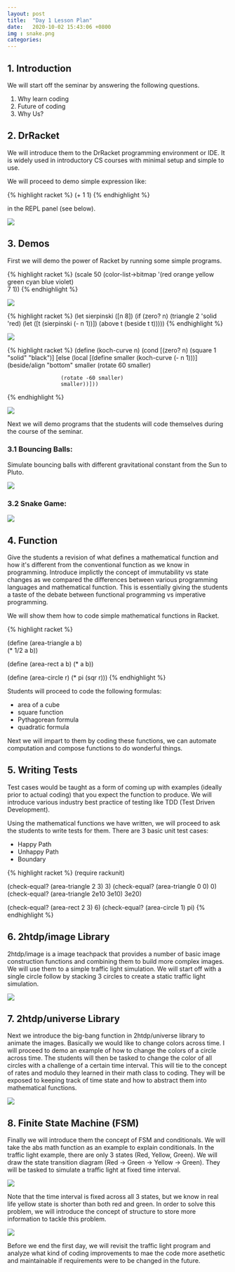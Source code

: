 ```yaml
---
layout: post
title:  "Day 1 Lesson Plan"
date:   2020-10-02 15:43:06 +0800
img : snake.png
categories:
---
```


## 1. Introduction
We will start off the seminar by answering the following questions.

1. Why learn coding
2. Future of coding
3. Why Us?

## 2. DrRacket

We will introduce them to the DrRacket programming environment or IDE. It is widely used in introductory CS courses with minimal setup and simple to use.

We will proceed to demo simple expression like:

{% highlight racket %}
(+ 1 1) 
{% endhighlight %}

in the REPL panel (see below).

<img src="/assets/img/drracket.png" />

## 3. Demos

First we will demo the power of Racket by running some simple programs.

{% highlight racket %}
(scale
 50
 (color-list->bitmap
  '(red orange yellow green cyan blue violet)   
  7
  1))
{% endhighlight %}

![](/assets/img/demo1.png)

{% highlight racket %}
(let sierpinski ([n 8])
  (if (zero? n)
      (triangle 2 'solid 'red)
      (let ([t (sierpinski (- n 1))]) 
        (above t (beside t t)))))
{% endhighlight %}

![](/assets/img/demo2.png)

{% highlight racket %}
(define (koch-curve n)
  (cond
    [(zero? n) (square 1 "solid" "black")]
    [else
     (local [(define smaller (koch-curve (- n 1)))]     
       (beside/align "bottom"
                     smaller
                     (rotate 60 smaller)
                     
                     (rotate -60 smaller)
                     smaller))]))
{% endhighlight %}

![](/assets/img/demo3.png)

Next we will demo programs that the students will code themselves during the course of the seminar.

### 3.1 Bouncing Balls:

Simulate bouncing balls with different gravitational constant from the Sun to Pluto.

![](/assets/img/gravity.gif)

### 3.2 Snake Game:
![](/assets/img/snake.gif)

## 4. Function

Give the students a revision of what defines a mathematical function and how it's different from the conventional function as we know in programming. Introduce implictly the concept of immutability vs state changes as we compared the differences between various programming languages and mathematical function. This is essentially giving the students a taste of the debate between functional programming vs imperative programming.

We will show them how to code simple mathematical functions in Racket.

{% highlight racket %}

(define (area-triangle a b)  
  (* 1/2 a b))

(define (area-rect a b)
  (* a b))

(define (area-circle r)
  (* pi (sqr r)))
{% endhighlight %}

Students will proceed to code the following formulas:
- area of a cube
- square function
- Pythagorean formula
- quadratic formula

Next we will impart to them by coding these functions, we can automate computation and compose functions to do wonderful things.

## 5. Writing Tests

Test cases would be taught as a form of coming up with examples (ideally prior to actual coding) that you expect the function to produce. We will introduce various industry best practice of testing like TDD (Test Driven Development). 

Using the mathematical functions we have written, we will proceed to ask the students to write tests for them. There are 3 basic unit test cases:

- Happy Path
- Unhappy Path
- Boundary

{% highlight racket %}
(require rackunit)

(check-equal? (area-triangle 2 3) 3)
(check-equal? (area-triangle 0 0) 0)
(check-equal? (area-triangle 2e10 3e10) 3e20)    

(check-equal? (area-rect 2 3) 6)
(check-equal? (area-circle 1) pi)
{% endhighlight %}

## 6. 2htdp/image Library

2htdp/image is a image teachpack that provides a number of basic image construction functions and combining them to build more complex images. We will use them to a simple traffic light simulation. We will start off with a single circle follow by stacking 3 circles to create a static traffic light simulation.

![](/assets/img/demo6.png)

## 7. 2htdp/universe Library

Next we introduce the big-bang function in 2htdp/universe library to animate the images. Basically we would like to change colors across time. I will proceed to demo an example of how to change the colors of a circle across time. The students will then be tasked to change the color of all circles with a challenge of a certain time interval. This will tie to the concept of rates and modulo they learned in their math class to coding. They will be exposed to keeping track of time state and how to abstract them into mathematical functions.

![](/assets/img/one-traffic.gif)

## 8. Finite State Machine (FSM)

Finally we will introduce them the concept of FSM and conditionals. We will take the abs math function as an example to explain conditionals. In the traffic light example, there are only 3 states (Red, Yellow, Green). We will draw the state transition diagram (Red -> Green -> Yellow -> Green). They will be tasked to simulate a traffic light at fixed time interval.

![](/assets/img/traffic.gif)

Note that the time interval is fixed across all 3 states, but we know in real life yellow state is shorter than both red and green. In order to solve this problem, we will introduce the concept of structure to store more information to tackle this problem.

![](/assets/img/full-traffic.gif)

Before we end the first day, we will revisit the traffic light program and analyze what kind of coding improvements to mae the code more asethetic and maintainable if requirements were to be changed in the future.
